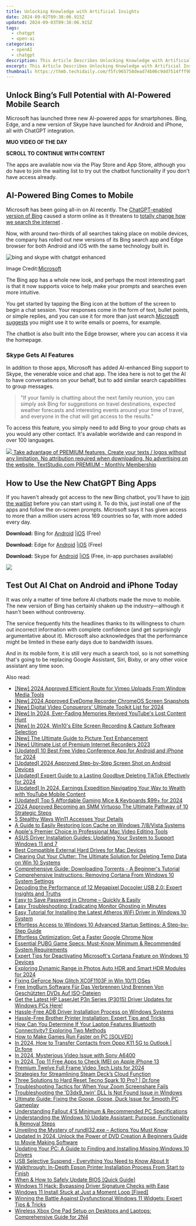 ```yaml
---
title: Unlocking Knowledge with Artificial Insights
date: 2024-09-02T09:38:06.915Z
updated: 2024-09-03T09:38:06.915Z
tags:
  - chatgpt
  - open-ai
categories:
  - openAI
  - chatgpt
description: This Article Describes Unlocking Knowledge with Artificial Insights
excerpt: This Article Describes Unlocking Knowledge with Artificial Insights
thumbnail: https://thmb.techidaily.com/f5fc965758dead74b06c9dd7514fff9b2e384059ddee924706920d8dd594b0c4.jpg
---
```


## Unlock Bing’s Full Potential with AI-Powered Mobile Search

 Microsoft has launched three new AI-powered apps for smartphones. Bing, Edge, and a new version of Skype have launched for Android and iPhone, all with ChatGPT integration.

 **MUO VIDEO OF THE DAY**

 **SCROLL TO CONTINUE WITH CONTENT**

 The apps are available now via the Play Store and App Store, although you do have to join the waiting list to try out the chatbot functionality if you don't have access already.

## AI-Powered Bing Comes to Mobile

 Microsoft has been going all-in on AI recently. The [ChatGPT-enabled version of Bing](https://www.makeuseof.com/microsoft-bing-gets-chatgpt-ai/) caused a storm online as it threatens to [totally change how we search the internet](https://www.makeuseof.com/is-chatgpt-search-engine-threat/) .

 Now, with around two-thirds of all searches taking place on mobile devices, the company has rolled out new versions of its Bing search app and Edge browser for both Android and iOS with the same technology built in.

![bing and skype with chatgpt enhanced](https://static1.makeuseofimages.com/wordpress/wp-content/uploads/2023/02/bing-and-skype-with-chatgpt-enhanced.jpg)

 Image Credit:[Microsoft](https://blogs.microsoft.com/blog/2023/02/22/the-new-bing-preview-experience-arrives-on-bing-and-edge-mobile-apps-introducing-bing-now-in-skype/)

 The Bing app has a whole new look, and perhaps the most interesting part is that it now supports voice to help make your prompts and searches even more intuitive.

 You get started by tapping the Bing icon at the bottom of the screen to begin a chat session. Your responses come in the form of text, bullet points, or simple replies, and you can use it for more than just search.[Microsoft suggests](https://blogs.microsoft.com/blog/2023/02/22/the-new-bing-preview-experience-arrives-on-bing-and-edge-mobile-apps-introducing-bing-now-in-skype/) you might use it to write emails or poems, for example.

 The chatbot is also built into the Edge browser, where you can access it via the homepage.

### Skype Gets AI Features

 In addition to those apps, Microsoft has added AI-enhanced Bing support to Skype, the venerable voice and chat app. The idea here is not to get the AI to have conversations on your behalf, but to add similar search capabilities to group messages.

> "If your family is chatting about the next family reunion, you can simply ask Bing for suggestions on travel destinations, expected weather forecasts and interesting events around your time of travel, and everyone in the chat will get access to the results."

 To access this feature, you simply need to add Bing to your group chats as you would any other contact. It's available worldwide and can respond in over 100 languages.

<!-- affiliate ads begin -->
<a href="https://secure.textstudio.com/order/checkout.php?PRODS=35633281&QTY=1&AFFILIATE=108875&CART=1"> <img src="https://secure.avangate.com/images/merchant/d6eb8222c9718486bdabce8b897380f7/products/2_premium-icon.png" border="0"> Take advantage of PREMIUM features. 
Create your texts / logos without any limitation. 
No attribution required when downloading. 
No advertising on the website. 
 TextStudio.com  PREMIUM - Monthly Membership</a>
<!-- affiliate ads end -->
## How to Use the New ChatGPT Bing Apps

 If you haven't already got access to the new Bing chatbot, you'll have to [join the waitlist](https://www.makeuseof.com/try-bing-ai-powered-search-engine/) before you can start using it. To do this, just install one of the apps and follow the on-screen prompts. Microsoft says it has given access to more than a million users across 169 countries so far, with more added every day.

**Download:** Bing for [Android](https://www.anrdoezrs.net/links/7251228/type/dlg/sid/UUmuoUeUpU2022079/https://play.google.com/store/apps/details?id=com.microsoft.bing) |[iOS](https://apps.apple.com/us/app/microsoft-bing-search/id345323231) (Free)

**Download:** Edge for [Android](https://www.anrdoezrs.net/links/7251228/type/dlg/sid/UUmuoUeUpU2022079/https://play.google.com/store/apps/details?id=com.microsoft.emmx) |[iOS](https://apps.apple.com/us/app/microsoft-edge-web-browser/id1288723196) (Free)

**Download:** Skype for [Android](https://www.anrdoezrs.net/links/7251228/type/dlg/sid/UUmuoUeUpU2022079/https://play.google.com/store/apps/details?id=com.skype.raider) |[iOS](https://apps.apple.com/us/app/skype/id304878510) (Free, in-app purchases available)

<!-- affiliate ads begin -->
<a href="https://store.nero.com/order/checkout.php?PRODS=42296985&QTY=1&AFFILIATE=108875&CART=1"><img src="https://secure.avangate.com/images/merchant/9cea886b9f44a3c2df1163730ab64994/products/copy_nero_burning_rom_cart.png" border="0">
</a>
<!-- affiliate ads end -->
## Test Out AI Chat on Android and iPhone Today

 It was only a matter of time before AI chatbots made the move to mobile. The new version of Bing has certainly shaken up the industry—although it hasn't been without controversy.

 The service frequently hits the headlines thanks to its willingness to churn out incorrect information with complete confidence (and get surprisingly argumentative about it). Microsoft also acknowledges that the performance might be limited in these early days due to bandwidth issues.

 And in its mobile form, it is still very much a search tool, so is not something that's going to be replacing Google Assistant, Siri, Bixby, or any other voice assistant any time soon.

<ins class="adsbygoogle"
     style="display:block"
     data-ad-format="autorelaxed"
     data-ad-client="ca-pub-7571918770474297"
     data-ad-slot="1223367746"></ins>



<ins class="adsbygoogle"
     style="display:block"
     data-ad-client="ca-pub-7571918770474297"
     data-ad-slot="8358498916"
     data-ad-format="auto"
     data-full-width-responsive="true"></ins>

<span class="atpl-alsoreadstyle">Also read:</span>
<div><ul>
<li><a href="https://vimeo-videos.techidaily.com/new-2024-approved-efficient-route-for-vimeo-uploads-from-window-media-tools/"><u>[New] 2024 Approved  Efficient Route for Vimeo Uploads From Window Media Tools</u></a></li>
<li><a href="https://screen-capture.techidaily.com/new-2024-approved-eyedome-recorder-chromeos-screen-snapshots/"><u>[New] 2024 Approved  EyeDome Recorder  ChromeOS Screen Snapshots</u></a></li>
<li><a href="https://facebook-video-footage.techidaily.com/new-digital-video-conquerors-ultimate-toolkit-list-for-2024/"><u>[New] Digital Video Conquerors' Ultimate Toolkit List for 2024</u></a></li>
<li><a href="https://facebook-record-videos.techidaily.com/new-in-2024-ever-fading-memories-revived-youtubes-lost-content-hunt/"><u>[New] In 2024, Ever-Fading Memories Revived  YouTube's Lost Content Hunt</u></a></li>
<li><a href="https://screen-sharing-recording.techidaily.com/new-in-2024-win10s-elite-screen-recording-and-capture-software-selection/"><u>[New] In 2024, Win10's Elite Screen Recording & Capture Software Selection</u></a></li>
<li><a href="https://some-guidance.techidaily.com/new-the-ultimate-guide-to-picture-text-enhancement/"><u>[New] The Ultimate Guide to Picture Text Enhancement</u></a></li>
<li><a href="https://screen-recording.techidaily.com/new-ultimate-list-of-premium-internet-recorders-2023/"><u>[New] Ultimate List of Premium Internet Recorders 2023</u></a></li>
<li><a href="https://visual-screen-recording.techidaily.com/updated-10-best-free-video-conference-app-for-android-and-iphone-for-2024/"><u>[Updated] 10 Best Free Video Conference App for Android and iPhone for 2024</u></a></li>
<li><a href="https://video-screen-grab.techidaily.com/updated-2024-approved-step-by-step-screen-shot-on-android-devices/"><u>[Updated] 2024 Approved  Step-by-Step  Screen Shot on Android Devices</u></a></li>
<li><a href="https://tiktok-clips.techidaily.com/updated-expert-guide-to-a-lasting-goodbye-deleting-tiktok-effectively-for-2024/"><u>[Updated] Expert Guide to a Lasting Goodbye  Deleting TikTok Effectively for 2024</u></a></li>
<li><a href="https://facebook-video-footage.techidaily.com/updated-in-2024-earnings-expedition-navigating-your-way-to-wealth-with-youtube-mobile-content/"><u>[Updated] In 2024, Earnings Expedition  Navigating Your Way to Wealth with YouTube Mobile Content</u></a></li>
<li><a href="https://desktop-recording.techidaily.com/updated-top-5-affordable-gaming-mice-and-keyboards-99plus-for-2024/"><u>[Updated] Top 5 Affordable Gaming Mice & Keyboards $99+ for 2024</u></a></li>
<li><a href="https://fox-access.techidaily.com/2024-approved-becoming-an-smm-virtuoso-the-ultimate-pathway-of-10-strategic-steps/"><u>2024 Approved  Becoming an SMM Virtuoso  The Ultimate Pathway of 10 Strategic Steps</u></a></li>
<li><a href="https://win11.techidaily.com/5-stealthy-ways-win11-accesses-your-details/"><u>5 Stealthy Ways Win11 Accesses Your Details</u></a></li>
<li><a href="https://tech-hub.techidaily.com/a-guide-to-easily-restoring-icon-cache-on-windows-78vista-systems/"><u>A Guide to Easily Restoring Icon Cache on Windows 7/8/Vista Systems</u></a></li>
<li><a href="https://tech-hub.techidaily.com/apples-premier-choice-in-professional-mac-video-editing-tools/"><u>Apple's Premier Choice in Professional Mac Video Editing Tools</u></a></li>
<li><a href="https://tech-hub.techidaily.com/asus-driver-installation-guides-updating-your-system-to-support-windows-11-and-7/"><u>ASUS Driver Installation Guides: Updating Your System to Support Windows 11 and 7</u></a></li>
<li><a href="https://tech-hub.techidaily.com/best-compatible-external-hard-drives-for-mac-devices/"><u>Best Compatible External Hard Drives for Mac Devices</u></a></li>
<li><a href="https://tech-hub.techidaily.com/clearing-out-your-clutter-the-ultimate-solution-for-deleting-temp-data-on-win-10-systems/"><u>Clearing Out Your Clutter: The Ultimate Solution for Deleting Temp Data on Win 10 Systems</u></a></li>
<li><a href="https://tech-hub.techidaily.com/comprehensive-guide-downloading-torrents-a-beginners-tutorial/"><u>Comprehensive Guide: Downloading Torrents - A Beginner's Tutorial</u></a></li>
<li><a href="https://tech-hub.techidaily.com/comprehensive-instructions-removing-cortana-from-windows-10-system-settings/"><u>Comprehensive Instructions: Removing Cortana From Windows 10 System Settings</u></a></li>
<li><a href="https://buynow-info.techidaily.com/decoding-the-performance-of-12-megapixel-docooler-usb-20-expert-insights-and-truths/"><u>Decoding the Performance of 12 Megapixel Docooler USB 2.0: Expert Insights and Truths</u></a></li>
<li><a href="https://tech-hub.techidaily.com/1723808094752-easy-to-save-password-in-chrome-quickly-and-easily/"><u>Easy to Save Password in Chrome – Quickly & Easily</u></a></li>
<li><a href="https://tech-hub.techidaily.com/easy-troubleshooting-eradicating-monitor-ghosting-in-minutes/"><u>Easy Troubleshooting: Eradicating Monitor Ghosting in Minutes</u></a></li>
<li><a href="https://tech-hub.techidaily.com/easy-tutorial-for-installing-the-latest-atheros-wifi-driver-in-windows-10-system/"><u>Easy Tutorial for Installing the Latest Atheros WiFi Driver in Windows 10 System</u></a></li>
<li><a href="https://tech-hub.techidaily.com/effortless-access-to-windows-10-advanced-startup-settings-a-step-by-step-guide/"><u>Effortless Access to Windows 10 Advanced Startup Settings: A Step-by-Step Guide</u></a></li>
<li><a href="https://tech-hub.techidaily.com/1723808345852-effortless-optimization-get-a-faster-google-chrome-now/"><u>Effortless Optimization: Get a Faster Google Chrome Now</u></a></li>
<li><a href="https://tech-hub.techidaily.com/essential-pubg-game-specs-must-know-minimum-and-recommended-system-requirements/"><u>Essential PUBG Game Specs: Must-Know Minimum & Recommended System Requirements</u></a></li>
<li><a href="https://tech-hub.techidaily.com/expert-tips-for-deactivating-microsofts-cortana-feature-on-windows-10-devices/"><u>Expert Tips for Deactivating Microsoft's Cortana Feature on Windows 10 Devices</u></a></li>
<li><a href="https://vp-tips.techidaily.com/exploring-dynamic-range-in-photos-auto-hdr-and-smart-hdr-modules-for-2024/"><u>Exploring Dynamic Range in Photos  Auto HDR and Smart HDR Modules for 2024</u></a></li>
<li><a href="https://win11-tips.techidaily.com/fixing-geforce-now-glitch-xc0f1103f-in-win-1011-oses/"><u>Fixing GeForce Now Glitch XC0F1103F in Win 10/11 OSes</u></a></li>
<li><a href="https://techtrends.techidaily.com/free-imgburn-software-fur-das-verbrennen-und-brennen-von-geschutzten-dvds-auf-iso-dateien/"><u>Free ImgBurn Software Für Das Verbrennen Und Brennen Von Geschützten DVDs Auf ISO-Dateien</u></a></li>
<li><a href="https://driver-download.techidaily.com/get-the-latest-hp-laserjet-p3n-series-p3015-driver-updates-for-windows-pcs-here/"><u>Get the Latest HP LaserJet P3n Series (P3015) Driver Updates for Windows PCs Here!</u></a></li>
<li><a href="https://tech-hub.techidaily.com/hassle-free-adb-driver-installation-process-on-windows-systems/"><u>Hassle-Free ADB Driver Installation Process on Windows Systems</u></a></li>
<li><a href="https://tech-hub.techidaily.com/hassle-free-brother-printer-installation-expert-tips-and-tricks/"><u>Hassle-Free Brother Printer Installation: Expert Tips and Tricks</u></a></li>
<li><a href="https://tech-hub.techidaily.com/how-can-you-determine-if-your-laptop-features-bluetooth-connectivity-exploring-two-methods/"><u>How Can You Determine If Your Laptop Features Bluetooth Connectivity? Exploring Two Methods</u></a></li>
<li><a href="https://tech-hub.techidaily.com/how-to-make-games-run-faster-on-pc-solved/"><u>How to Make Games Run Faster on PC [SOLVED]</u></a></li>
<li><a href="https://android-transfer.techidaily.com/in-2024-how-to-transfer-contacts-from-oppo-k11-5g-to-outlook-drfone-by-drfone-transfer-from-android-transfer-from-android/"><u>In 2024, How to Transfer Contacts from Oppo K11 5G to Outlook | Dr.fone</u></a></li>
<li><a href="https://extra-skills.techidaily.com/in-2024-mysterious-video-issue-with-sony-a6400/"><u>In 2024, Mysterious Video Issue with Sony A6400</u></a></li>
<li><a href="https://sim-unlock.techidaily.com/in-2024-top-11-free-apps-to-check-imei-on-apple-iphone-13-by-drfone-ios/"><u>In 2024, Top 11 Free Apps to Check IMEI on Apple iPhone 13</u></a></li>
<li><a href="https://extra-approaches.techidaily.com/premium-twelve-full-frame-video-tech-lists-for-2024/"><u>Premium Twelve Full Frame Video Tech Lists for 2024</u></a></li>
<li><a href="https://games-able.techidaily.com/strategies-for-streamlining-steam-decks-cloud-function/"><u>Strategies for Streamlining Steam Deck’s Cloud Function</u></a></li>
<li><a href="https://techidaily.com/three-solutions-to-hard-reset-tecno-spark-10-pro-drfone-by-drfone-reset-android-reset-android/"><u>Three Solutions to Hard Reset Tecno Spark 10 Pro? | Dr.fone</u></a></li>
<li><a href="https://tech-hub.techidaily.com/troubleshooting-tactics-for-when-your-zoom-screenshare-fails/"><u>Troubleshooting Tactics for When Your Zoom Screenshare Fails</u></a></li>
<li><a href="https://tech-renaissance.techidaily.com/troubleshooting-the-d3dx9twin-dll-is-not-found-issue-in-windows/"><u>Troubleshooting the 'D3dx9_twin' DLL Is Not Found Issue in Windows</u></a></li>
<li><a href="https://tech-hub.techidaily.com/ultimate-guide-fixing-the-goose-goose-duck-issue-for-smooth-pc-gameplay/"><u>Ultimate Guide: Fixing the Goose, Goose, Duck Issue for Smooth PC Gameplay</u></a></li>
<li><a href="https://tech-hub.techidaily.com/understanding-fallout-4s-minimum-and-recommended-pc-specifications/"><u>Understanding Fallout 4'S Minimum & Recommended PC Specifications</u></a></li>
<li><a href="https://tech-hub.techidaily.com/understanding-the-windows-10-update-assistant-purpose-functionality-and-removal-steps/"><u>Understanding the Windows 10 Update Assistant: Purpose, Functionality & Removal Steps</u></a></li>
<li><a href="https://tech-hub.techidaily.com/unveiling-the-mystery-of-rundll32exe-actions-you-must-know/"><u>Unveiling the Mystery of rundll32.exe – Actions You Must Know</u></a></li>
<li><a href="https://ai-video-apps.techidaily.com/updated-in-2024-unlock-the-power-of-dvd-creation-a-beginners-guide-to-movie-making-software/"><u>Updated In 2024, Unlock the Power of DVD Creation A Beginners Guide to Movie Making Software</u></a></li>
<li><a href="https://tech-hub.techidaily.com/updating-your-pc-a-guide-to-finding-and-installing-missing-windows-10-drivers/"><u>Updating Your PC: A Guide to Finding and Installing Missing Windows 10 Drivers</u></a></li>
<li><a href="https://tech-hub.techidaily.com/1723808091210-usb-selective-suspend-everything-you-need-to-know-about-it/"><u>USB Selective Suspend - Everything You Need to Know About It</u></a></li>
<li><a href="https://tech-hub.techidaily.com/walkthrough-in-depth-epson-printer-installation-process-from-start-to-finish/"><u>Walkthrough: In-Depth Epson Printer Installation Process From Start to Finish</u></a></li>
<li><a href="https://tech-hub.techidaily.com/when-and-how-to-safely-update-bios-quick-guide/"><u>When & How to Safely Update BIOS [Quick Guide]</u></a></li>
<li><a href="https://tech-hub.techidaily.com/windows-11-hack-bypassing-driver-signature-checks-with-ease/"><u>Windows 11 Hack: Bypassing Driver Signature Checks with Ease</u></a></li>
<li><a href="https://tech-hub.techidaily.com/windows-11-install-stuck-at-just-a-moment-loop-fixed/"><u>Windows 11 Install Stuck at Just a Moment Loop [Fixed]</u></a></li>
<li><a href="https://tech-hub.techidaily.com/winning-the-battle-against-dysfunctional-windows-11-widgets-expert-tips-and-tricks/"><u>Winning the Battle Against Dysfunctional Windows 11 Widgets: Expert Tips & Tricks</u></a></li>
<li><a href="https://tech-hub.techidaily.com/wireless-xbox-one-pad-setup-on-desktops-and-laptops-comprehensive-guide-for-2n4/"><u>Wireless Xbox One Pad Setup on Desktops and Laptops: Comprehensive Guide for 2N4</u></a></li>
</ul></div>

